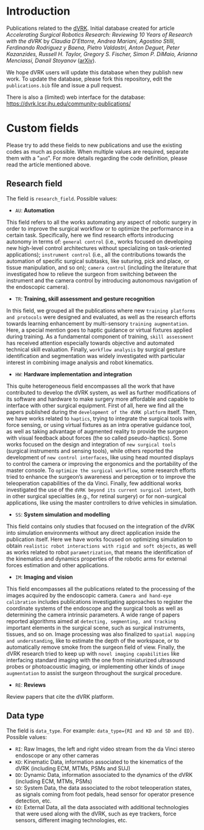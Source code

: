 # Introduction

Publications related to the [dVRK](https://github.com/jhu-dvrk/sawIntuitiveResearchKit/wiki).  Initial database created for article *Accelerating Surgical Robotics Research: Reviewing 10 Years of Research with the dVRK*  by *Claudia D'Ettorre, Andrea Mariani, Agostino Stilli, Ferdinando Rodriguez y Baena, Pietro Valdastri, Anton Deguet, Peter Kazanzides, Russell H. Taylor, Gregory S. Fischer, Simon P. DiMaio, Arianna Menciassi, Danail Stoyanov* ([arXiv](https://arxiv.org/abs/2104.09869)).

We hope dVRK users will update this database when they publish new work.  To update the database, please fork this repository, edit the `publications.bib` file and issue a pull request.

There is also a (limited) web interface for the database: https://dvrk.lcsr.jhu.edu/community-publications/

# Custom fields 

Please try to add these fields to new publications and use the existing codes as much as possible.  When multiple values are required, separate them with a "` and `".  For more details regarding the code definition, please read the article mentioned above.

## Research field 

The field is `research_field`.  Possible values:
* `AU`: **Automation**

This field refers to all the works automating any aspect of robotic surgery in order to improve the surgical workflow or to optimize the performance in a certain task. Specifically, here we find research efforts introducing autonomy in terms of: `general control` (i.e., works focused on developing new high-level control architectures without specializing on task-oriented applications); `instrument control` (i.e., all the contributions towards the automation of specific surgical subtasks, like suturing, pick and place, or tissue manipulation, and so on); `camera control` (including the literature that investigated how to relieve the surgeon from switching between the instrument and the camera control by introducing autonomous navigation of the endoscopic camera).

* `TR`: **Training, skill assessment and gesture recognition**

In this field, we grouped all the publications where new `training platforms and protocols` were designed and evaluated, as well as the research efforts towards learning enhancement by multi-sensory `training augmentation`. Here, a special mention goes to haptic guidance or virtual fixtures applied during training. As a fundamental component of training, `skill assessment` has received attention especially towards objective and automated technical skill evaluation. Finally, `workflow analysis` by surgical gesture identification and segmentation was widely investigated with particular interest in combining image analysis and robot kinematics. 

* `HW`: **Hardware implementation and integration**

This quite heterogeneous field encompasses all the work that have contributed to develop the dVRK system, as well as further modifications of its software and hardware to make surgery more affordable and capable to interface with other surgical equipment.
First of all, here we find all the papers published during the `development of the dVRK platform` itself. Then, we have works related to `haptics`, trying to integrate the surgical tools with force sensing, or using virtual fixtures as an intra operative guidance tool, as well as taking advantage of augmented reality to provide the surgeon with visual feedback about forces (the so called pseudo-haptics). Some works focused on the design and integration of `new surgical tools` (surgical instruments and sensing tools), while others reported the development of `new control interfaces`, like using head mounted displays to control the camera or improving the ergonomics and the portability of the master console.
To `optimize the surgical workflow`, some research efforts tried to enhance the surgeon’s awareness and perception or to improve the teleoperation capabilities of the da Vinci. Finally, few additional works investigated the use of the `dVRK beyond its current surgical intent`, both in other surgical specialties (e.g., for retinal surgery) or for non-surgical applications, like using the master controllers to drive vehicles in simulation.

* `SS`: **System simulation and modelling**

This field contains only studies that focused on the integration of the dVRK into simulation environments without any direct application inside the publication itself. Here we have works focused on optimizing simulation to obtain `realistic robot interactions with rigid and soft objects`, as well as works related to robot `parametrization`, that means the identification of the kinematics and dynamics properties of the robotic arms for external forces estimation and other applications.

* `IM`: **Imaging and vision**

This field encompasses all the publications related to the processing of the images acquired by the endoscopic camera. `Camera and hand-eye calibration` includes publications investigating approaches to register the coordinate systems of the endoscope and the surgical tools  as well as determining the camera intrinsic parameters. A wide range of papers reported algorithms aimed at `detecting, segmenting, and tracking` important elements in the surgical scene, such as surgical instruments, tissues, and so on. Image processing was also finalized to `spatial mapping and understanding`, like to estimate the depth of the workspace, or to automatically remove smoke from the surgeon field of view. Finally, the dVRK research tried to keep up with `novel imaging capabilities` like interfacing standard imaging with the one from miniaturized ultrasound probes or photoacoustic imaging, or implementing other kinds of `image augmentation` to assist the surgeon throughout the surgical procedure.

* `RE`: **Reviews**

Review papers that cite the dVRK platform. 


## Data type

The field is `data_type`.  For example: `data_type={RI and KD and SD and ED}`.  Possible values:
* `RI`: Raw Images, the left and right video stream from the da Vinci stereo endoscope or any other cameras
* `KD`: Kinematic Data, information associated to the kinematics of the dVRK (including ECM, MTMs, PSMs and SUJ) 
* `DD`: Dynamic Data, information associated to the dynamics of the dVRK (including ECM, MTMs, PSMs) 
* `SD`: System Data, the data associated to the robot teleoperation states, as signals coming from foot pedals, head sensor for operator presence detection, etc.
* `ED`: External Data, all the data associated with additional technologies that were used along with the dVRK, such as eye trackers, force sensors, different imaging technologies, etc. 
